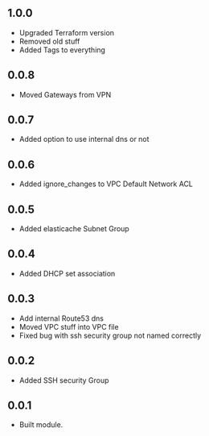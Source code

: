 ## 1.0.0

  - Upgraded Terraform version
  - Removed old stuff
  - Added Tags to everything
## 0.0.8

  - Moved Gateways from VPN

## 0.0.7

  - Added option to use internal dns or not

## 0.0.6

  - Added ignore_changes to VPC Default Network ACL

## 0.0.5
  
  - Added elasticache Subnet Group

## 0.0.4
  
  - Added DHCP set association

## 0.0.3

 - Add internal Route53 dns
 - Moved VPC stuff into VPC file
 - Fixed bug with ssh security group not named correctly

## 0.0.2

 - Added SSH security Group

## 0.0.1

 - Built module.